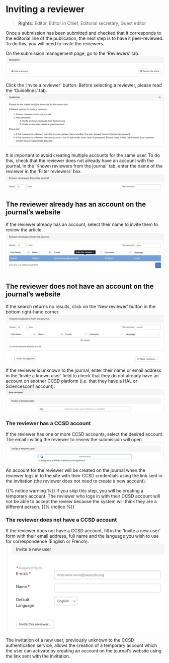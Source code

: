 # Inviting a reviewer

> **Rights:** Editor, Editor in Chief, Editorial secretary, Guest editor

Once a submission has been submitted and checked that it corresponds to the editorial line of the publication, the next step is to have it peer-reviewed. To do this, you will need to invite the reviewers.

On the submission management page, go to the ‘Reviewers’ tab.
![Alt text](img/invitereviewer-1.png "Reviewers tab")

Click the ‘Invite a reviewer’ button.
Before selecting a reviewer, please read the ‘Guidelines’ tab.
![Alt text](img/invitereviewer-2.png "Guidelines")

It is important to avoid creating multiple accounts for the same user. To do this, check that the reviewer does not already have an account with the journal.
In the ‘Known reviewers from the journal’ tab, enter the name of the reviewer in the ‘Filter reviewers’ box.
![Alt text](img/invitereviewer-3.png "Filter reviewers")

## The reviewer already has an account on the journal’s website
If the reviewer already has an account, select their name to invite them to review the article.
![Alt text](img/invitereviewer-4.png "Invite this reviewer")

## The reviewer does not have an account on the journal’s website
If the search returns no results, click on the ‘New reviewer’ button in the bottom right-hand corner.
![Alt text](img/invitereviewer-6.png "New reviewer")

If the reviewer is unknown to the journal, enter their name or email address in the ‘Invite a known user’ field to check that they do not already have an account on another CCSD platform (i.e. that they have a HAL or Sciencesconf account).
![Alt text](img/invitereviewer-7.png "Invite a known user")

### The reviewer has a CCSD account
If the reviewer has one or more CCSD accounts, select the desired account. The email inviting the reviewer to review the submission will open.
![Alt text](img/invitereviewer-8.png "Invite a known user: select the account")

An account for the reviewer will be created on the journal when the reviewer logs in to the site with their CCSD credentials using the link sent in the invitation (the reviewer does not need to create a new account).

{{% notice warning %}}
If you skip this step, you will be creating a temporary account. The reviewer who logs in with their CCSD account will not be able to accept the review because the system will think they are a different person.
{{% /notice %}}


### The reviewer does not have a CCSD account
If the reviewer does not have a CCSD account, fill in the ‘Invite a new user’ form with their email address, full name and the language you wish to use for correspondence (English or French).
![Alt text](img/invitereviewer-9.png "Invite a new user")

The invitation of a new user, previously unknown to the CCSD authentication service, allows the creation of a temporary account which the user can activate by creating an account on the journal's website using the link sent with the invitation.
